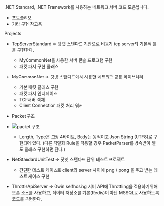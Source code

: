 .NET Standard, .NET Framework를 사용하는 네트워크 서버 코드 모음입니다.

- 포트폴리오
- 기타 구현 참고용

  
Projects
- TcpServerStandard  => 닷넷 스탠다드 기반으로 비동기 tcp server의 기본적 틀을 구현한다.
  - MyCommonNet을 사용한 서버 콘솔 프로그램 구현
  - 패킷 파서 구현 클래스
- MyCommonNet => 닷넷 스탠다드에서 사용할 네트워크 공통 라이브러리
  - 기본 패킷 클래스 구현
  - 패킷 파서 인터페이스
  - TCP서버 객체
  - Client Connection 패킷 처리 워커
- Packet 구조
- ![packet 구조](https://github.com/lcrlim/myportfolio/assets/68598899/8384e376-a3c6-4991-b181-9f05b76384f5)
  - Length, Type은 고정 4바이트, Body는 동적이고 Json String (UTF8)로 구현되어 있다. (다른 직렬화 Rule을 적용할 경우 PacketParser를 상속받아 별도 클래스 구현하면 된다.)

  
- NetStandardUnitTest => 닷넷 스탠다드 단위 테스트 프로젝트
  - 간단한 테스트 케이스로 client와 server 사이에 ping / pong 을 주고 받는 테스트 케이스 구현
- ThrottleApiServer => Owin selfhosing 서버 API에 Throttling을 적용하기위해 오픈 소스를 사용하고, 데이터 저장소를 기본(Redis)이 아닌 MSSQL로 사용하도록 코드를 구현한다.
